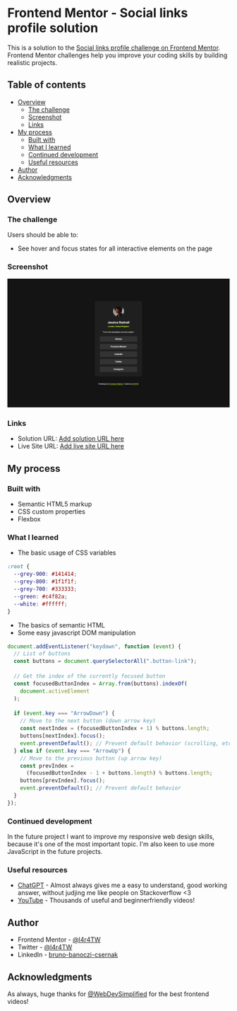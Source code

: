 # Frontend Mentor - Social links profile solution

This is a solution to the [Social links profile challenge on Frontend Mentor](https://www.frontendmentor.io/challenges/social-links-profile-UG32l9m6dQ). Frontend Mentor challenges help you improve your coding skills by building realistic projects.

## Table of contents

- [Overview](#overview)
  - [The challenge](#the-challenge)
  - [Screenshot](#screenshot)
  - [Links](#links)
- [My process](#my-process)
  - [Built with](#built-with)
  - [What I learned](#what-i-learned)
  - [Continued development](#continued-development)
  - [Useful resources](#useful-resources)
- [Author](#author)
- [Acknowledgments](#acknowledgments)

## Overview

### The challenge

Users should be able to:

- See hover and focus states for all interactive elements on the page

### Screenshot

![](assets/images/Screenshot.png)

### Links

- Solution URL: [Add solution URL here](https://your-solution-url.com)
- Live Site URL: [Add live site URL here](https://your-live-site-url.com)

## My process

### Built with

- Semantic HTML5 markup
- CSS custom properties
- Flexbox

### What I learned

- The basic usage of CSS variables

```css
:root {
  --grey-900: #141414;
  --grey-800: #1f1f1f;
  --grey-700: #333333;
  --green: #c4f82a;
  --white: #ffffff;
}
```

- The basics of semantic HTML
- Some easy javascript DOM manipulation

```javascript
document.addEventListener("keydown", function (event) {
  // List of buttons
  const buttons = document.querySelectorAll(".button-link");

  // Get the index of the currently focused button
  const focusedButtonIndex = Array.from(buttons).indexOf(
    document.activeElement
  );

  if (event.key === "ArrowDown") {
    // Move to the next button (down arrow key)
    const nextIndex = (focusedButtonIndex + 1) % buttons.length;
    buttons[nextIndex].focus();
    event.preventDefault(); // Prevent default behavior (scrolling, etc.)
  } else if (event.key === "ArrowUp") {
    // Move to the previous button (up arrow key)
    const prevIndex =
      (focusedButtonIndex - 1 + buttons.length) % buttons.length;
    buttons[prevIndex].focus();
    event.preventDefault(); // Prevent default behavior
  }
});
```

### Continued development

In the future project I want to improve my responsive web design skills, because it's one of the most important topic. I'm also keen to use more JavaScript in the future projects.

### Useful resources

- [ChatGPT](https://chatgpt.com/) - Almost always gives me a easy to understand, good working answer, without judjing me like people on Stackoverflow <3
- [YouTube](https://www.youtube.com) - Thousands of useful and beginnerfriendly videos!

## Author

- Frontend Mentor - [@l4r4TW](https://www.frontendmentor.io/profile/L4r4TW)
- Twitter - [@l4r4TW](https://x.com/L4r4TW)
- LinkedIn - [bruno-banoczi-csernak](https://www.linkedin.com/in/bruno-banoczi-csernak/)

## Acknowledgments

As always, huge thanks for [@WebDevSimplified](https://www.youtube.com/@WebDevSimplified) for the best frontend videos!
